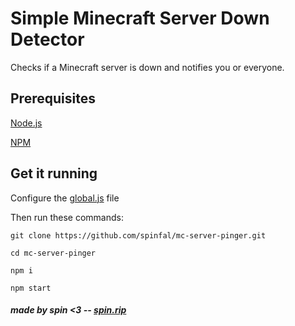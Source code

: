 # Simple Minecraft Server Down Detector
Checks if a Minecraft server is down and notifies you or everyone.

## Prerequisites
[Node.js](https://nodejs.org/en/download/)

[NPM](https://www.npmjs.com/)

## Get it running
Configure the [global.js](global.example.js) file

Then run these commands:
```
git clone https://github.com/spinfal/mc-server-pinger.git
```
```
cd mc-server-pinger
```
```
npm i
```
```
npm start
```

##### made by spin <3 -- [spin.rip](https://spin.rip/)